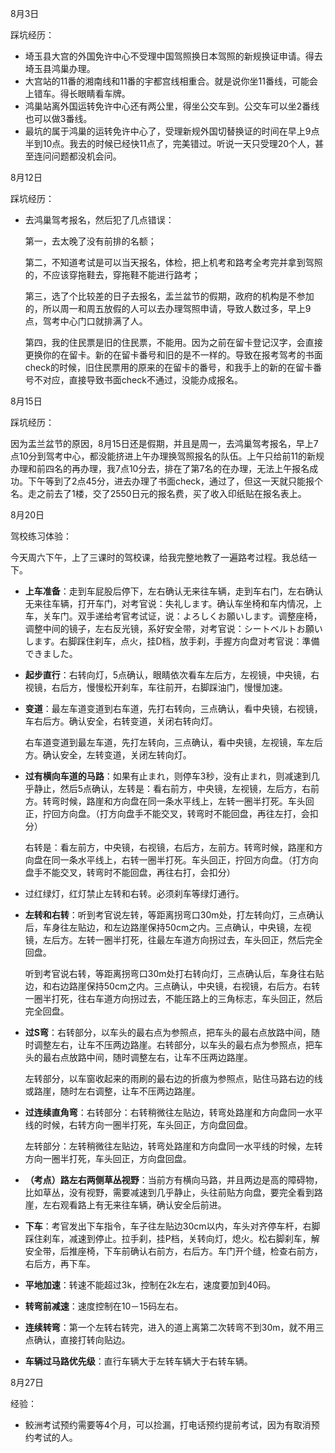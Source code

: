 8月3日

踩坑经历：

- 埼玉县大宫的外国免许中心不受理中国驾照换日本驾照的新规换证申请。得去埼玉县鸿巢办理。
- 大宫站的11番的湘南线和11番的宇都宫线相重合。就是说你坐11番线，可能会上错车。得长眼睛看车牌。
- 鸿巢站离外国运转免许中心还有两公里，得坐公交车到。公交车可以坐2番线也可以做3番线。
- 最坑的属于鸿巢的运转免许中心了，受理新规外国切替换证的时间在早上9点半到10点。我去的时候已经快11点了，完美错过。听说一天只受理20个人，甚至连问问题都没机会问。 

8月12日

踩坑经历：

- 去鸿巢驾考报名，然后犯了几点错误：

  第一，去太晚了没有前排的名额；

  第二，不知道考试是可以当天报名，体检，把上机考和路考全考完并拿到驾照的，不应该穿拖鞋去，穿拖鞋不能进行路考；

  第三，选了个比较差的日子去报名，盂兰盆节的假期，政府的机构是不参加的，所以周一和周五放假的人可以去办理驾照申请，导致人数过多，早上9点，驾考中心门口就排满了人。

  第四，我的住民票是旧的住民票，不能用。因为之前在留卡登记汉字，会直接更换你的在留卡。新的在留卡番号和旧的是不一样的。导致在报考驾考的书面check的时候，旧住民票用的原来的在留卡的番号，和我手上的新的在留卡番号不对应，直接导致书面check不通过，没能办成报名。

8月15日

踩坑经历：

因为盂兰盆节的原因，8月15日还是假期，并且是周一，去鸿巢驾考报名，早上7点10分到驾考中心，都没能挤进上午办理换驾照报名的队伍。上午只给前11的新规办理和前四名的再办理，我7点10分去，排在了第7名的在办理，无法上午报名成功。下午等到了2点45分，进去办理了书面check，通过了，但这一天就只能报个名。走之前去了1楼，交了2550日元的报名费，买了收入印纸贴在报名表上。

8月20日

驾校练习体验：

今天周六下午，上了三课时的驾校课，给我完整地教了一遍路考过程。我总结一下。

- **上车准备**：走到车屁股后停下，左右确认无来往车辆，走到车右门，左右确认无来往车辆，打开车门，对考官说：失礼します。确认车坐椅和车内情况，上车，关车门。双手递给考官考试证，说：よろしくお願いします。调整座椅，调整中间的镜子，左右反光镜，系好安全带，对考官说：シートベルトお願いします。右脚踩住刹车，点火，挂D档，放手刹，手握方向盘对考官说：準備できました。

- **起步直行**：右转向灯，5点确认，眼睛依次看车左后方，左视镜，中央镜，右视镜，右后方，慢慢松开刹车，车往前开，右脚踩油门，慢慢加速。

- **变道**：最左车道变道到右车道，先打右转向，三点确认，看中央镜，右视镜，车右后方。确认安全，右转变道，关闭右转向灯。

  右车道变道到最左车道，先打左转向，三点确认，看中央镜，左视镜，车左后方。确认安全，左转变道，关闭左转向灯。

- **过有横向车道的马路**：如果有止まれ，则停车3秒，没有止まれ，则减速到几乎静止，然后5点确认，左转是：看右前方，中央镜，左视镜，左后方，右前方。转弯时候，路崖和方向盘在同一条水平线上，左转一圈半打死。车头回正，拧回方向盘。（打方向盘手不能交叉，转弯时不能回盘，再往左打，会扣分）

  右转是：看左前方，中央镜，右视镜，右后方，左前方。转弯时候，路崖和方向盘在同一条水平线上，右转一圈半打死。车头回正，拧回方向盘。（打方向盘手不能交叉，转弯时不能回盘，再往右打，会扣分）

- 过红绿灯，红灯禁止左转和右转。必须刹车等绿灯通行。

- **左转和右转**：听到考官说左转，等距离拐弯口30m处，打左转向灯，三点确认后，车身往左贴边，和左边路崖保持50cm之内。三点确认，中央镜，左视镜，左后方。左转一圈半打死，往最左车道方向拐过去，车头回正，然后完全回盘。

  听到考官说右转，等距离拐弯口30m处打右转向灯，三点确认后，车身往右贴边，和右边路崖保持50cm之内。三点确认，中央镜，右视镜，右后方。右转一圈半打死，往右车道方向拐过去，不能压路上的三角标志，车头回正，然后完全回盘。

- **过S弯**：右转部分，以车头的最右点为参照点，把车头的最右点放路中间，随时调整左右，让车不压两边路崖。右转部分，以车头的最右点为参照点，把车头的最右点放路中间，随时调整左右，让车不压两边路崖。

  左转部分，以车窗收起来的雨刷的最右边的折痕为参照点，贴住马路右边的线或路崖，随时左右调整，让车不压两边路崖。

- **过连续直角弯**：右转部分：右转稍微往左贴边，转弯处路崖和方向盘同一水平线的时候，右转方向一圈半打死，车头回正，方向盘回盘。
  
  左转部分：左转稍微往左贴边，转弯处路崖和方向盘同一水平线的时候，左转方向一圈半打死，车头回正，方向盘回盘。
  
- **（考点）路左右两侧草丛视野**：当前方有横向马路，并且两边是高的障碍物，比如草丛，没有视野，需要减速到几乎静止，头往前贴方向盘，要完全看到路崖，左右观看路上有无来往车辆，确认安全后前进。
  
- **下车**：考官发出下车指令，车子往左贴边30cm以内，车头对齐停车杆，右脚踩住刹车，减速到停止。拉手刹，挂P档，关转向灯，熄火。松右脚刹车，解安全带，后推座椅，下车前确认右前方，右后方。车门开个缝，检查右前方，右后方，再下车。
  
- **平地加速**：转速不能超过3k，控制在2k左右，速度要加到40码。

- **转弯前减速**：速度控制在10－15码左右。

- **连续转弯**：第一个左转右转完，进入的道上离第二次转弯不到30m，就不用三点确认，直接打转向贴边。

- **车辆过马路优先级**：直行车辆大于左转车辆大于右转车辆。

8月27日

经验：

- 鲛洲考试预约需要等4个月，可以捡漏，打电话预约提前考试，因为有取消预约考试的人。
